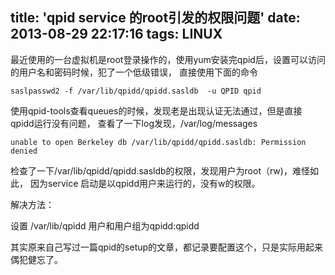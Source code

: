 title: 'qpid service 的root引发的权限问题'
date: 2013-08-29 22:17:16
tags: LINUX
---

最近使用的一台虚拟机是root登录操作的，使用yum安装完qpid后，设置可以访问的用户名和密码时候，犯了一个低级错误，
直接使用下面的命令

```
saslpasswd2 -f /var/lib/qpidd/qpidd.sasldb  -u QPID qpid
```

使用qpid-tools查看queues的时候，发现老是出现认证无法通过，但是直接qpidd运行没有问题，
查看了一下log发现，/var/log/messages

```
unable to open Berkeley db /var/lib/qpidd/qpidd.sasldb: Permission denied
```

检查了一下/var/lib/qpidd/qpidd.sasldb的权限，发现用户为root（rw)，难怪如此，
因为service 启动是以qpidd用户来运行的，没有w的权限。

解决方法：

设置 /var/lib/qpidd 用户和用户组为qpidd:qpidd

其实原来自己写过一篇qpid的setup的文章，都记录要配置这个，只是实际用起来偶犯健忘了。
